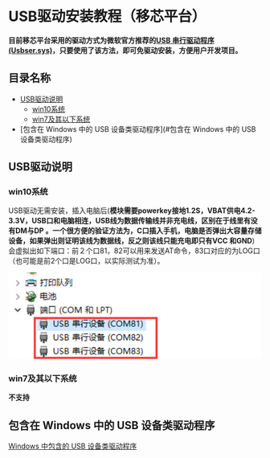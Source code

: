 # USB驱动安装教程（移芯平台）

**目前移芯平台采用的驱动方式为微软官方推荐的[USB 串行驱动程序 (Usbser.sys)](https://learn.microsoft.com/zh-cn/windows-hardware/drivers/usbcon/usb-driver-installation-based-on-compatible-ids)，只要使用了该方法，即可免驱动安装，方便用户开发项目。**

## 目录名称

- [USB驱动说明](#USB驱动说明)
  - [win10系统](#win10系统)
  - [win7及其以下系统](#win7及其以下系统)
- [包含在 Windows 中的 USB 设备类驱动程序](#包含在 Windows 中的 USB 设备类驱动程序)

## USB驱动说明

### win10系统

USB驱动无需安装，插入电脑后(**模块需要powerkey接地1.2S，VBAT供电4.2-3.3V，USB口和电脑相连，USB线为数据传输线并非充电线，区别在于线里有没有DM与DP 。一个很方便的验证方法为，C口插入手机，电脑是否弹出大容量存储设备，如果弹出则证明该线为数据线，反之则该线只能充电即只有VCC 和GND**)会虚拟出如下端口：前２个口81，82可以用来发送AT命令，83口对应的为LOG口（也可能是前2个口是LOG口，以实际测试为准）。

<img src="../../image/开发工具及使用说明/USB驱动安装教程（移芯平台）/20220825173655185_image.png" alt="image.png" style="zoom:150%;" />

### win7及其以下系统

**不支持**

## 包含在 Windows 中的 USB 设备类驱动程序

[Windows 中包含的 USB 设备类驱动程序](https://learn.microsoft.com/zh-cn/windows-hardware/drivers/usbcon/supported-usb-classes)
